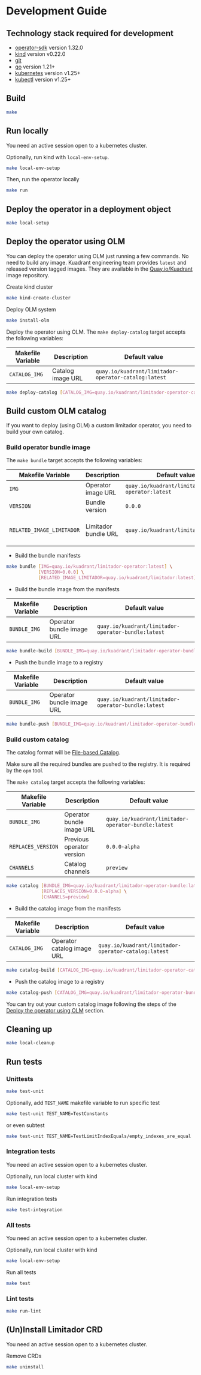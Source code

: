# Development Guide

## Technology stack required for development

* [operator-sdk] version 1.32.0
* [kind] version v0.22.0
* [git][git_tool]
* [go] version 1.21+
* [kubernetes] version v1.25+
* [kubectl] version v1.25+

## Build

```sh
make
```

## Run locally

You need an active session open to a kubernetes cluster.

Optionally, run kind with `local-env-setup`.

```sh
make local-env-setup
```

Then, run the operator locally

```sh
make run
```

## Deploy the operator in a deployment object

```sh
make local-setup
```

## Deploy the operator using OLM

You can deploy the operator using OLM just running a few commands.
No need to build any image. Kuadrant engineering team provides `latest` and
released version tagged images. They are available in
the [Quay.io/Kuadrant](https://quay.io/organization/kuadrant) image repository.

Create kind cluster

```sh
make kind-create-cluster
```

Deploy OLM system

```sh
make install-olm
```

Deploy the operator using OLM. The `make deploy-catalog` target accepts the following variables:

| **Makefile Variable** | **Description**   | **Default value**                                    |
|-----------------------|-------------------|------------------------------------------------------|
| `CATALOG_IMG`         | Catalog image URL | `quay.io/kuadrant/limitador-operator-catalog:latest` |

```sh
make deploy-catalog [CATALOG_IMG=quay.io/kuadrant/limitador-operator-catalog:latest]
```

## Build custom OLM catalog

If you want to deploy (using OLM) a custom limitador operator, you need to build your own catalog.

### Build operator bundle image

The `make bundle` target accepts the following variables:

| **Makefile Variable**     | **Description**      | **Default value**                            | **Notes**                                                                |
|---------------------------|----------------------|----------------------------------------------|--------------------------------------------------------------------------|
| `IMG`                     | Operator image URL   | `quay.io/kuadrant/limitador-operator:latest` |                                                                          |
| `VERSION`                 | Bundle version       | `0.0.0`                                      |                                                                          |
| `RELATED_IMAGE_LIMITADOR` | Limitador bundle URL | `quay.io/kuadrant/limitador:latest`          | `LIMITADOR_VERSION` var could be use to build this URL providing the tag |

* Build the bundle manifests

```bash
make bundle [IMG=quay.io/kuadrant/limitador-operator:latest] \
            [VERSION=0.0.0] \
            [RELATED_IMAGE_LIMITADOR=quay.io/kuadrant/limitador:latest]
```

* Build the bundle image from the manifests

| **Makefile Variable** | **Description**           | **Default value**                                   |
|-----------------------|---------------------------|-----------------------------------------------------|
| `BUNDLE_IMG`          | Operator bundle image URL | `quay.io/kuadrant/limitador-operator-bundle:latest` |

```sh
make bundle-build [BUNDLE_IMG=quay.io/kuadrant/limitador-operator-bundle:latest]
```

* Push the bundle image to a registry

| **Makefile Variable** | **Description**           | **Default value**                                   |
|-----------------------|---------------------------|-----------------------------------------------------|
| `BUNDLE_IMG`          | Operator bundle image URL | `quay.io/kuadrant/limitador-operator-bundle:latest` |

```sh
make bundle-push [BUNDLE_IMG=quay.io/kuadrant/limitador-operator-bundle:latest]
```

### Build custom catalog

The catalog format will be [File-based Catalog](https://olm.operatorframework.io/docs/reference/file-based-catalogs/).

Make sure all the required bundles are pushed to the registry. It is required by the `opm` tool.

The `make catalog` target accepts the following variables:

| **Makefile Variable** | **Description**           | **Default value**                                   |
|-----------------------|---------------------------|-----------------------------------------------------|
| `BUNDLE_IMG`          | Operator bundle image URL | `quay.io/kuadrant/limitador-operator-bundle:latest` |
| `REPLACES_VERSION`    | Previous operator version | `0.0.0-alpha`                                       |
| `CHANNELS`            | Catalog channels          | `preview`                                           |

```sh
make catalog [BUNDLE_IMG=quay.io/kuadrant/limitador-operator-bundle:latest] \
             [REPLACES_VERSION=0.0.0-alpha] \
             [CHANNELS=preview]
```

* Build the catalog image from the manifests

| **Makefile Variable** | **Description**            | **Default value**                                    |
|-----------------------|----------------------------|------------------------------------------------------|
| `CATALOG_IMG`         | Operator catalog image URL | `quay.io/kuadrant/limitador-operator-catalog:latest` |

```sh
make catalog-build [CATALOG_IMG=quay.io/kuadrant/limitador-operator-catalog:latest]
```

* Push the catalog image to a registry

```sh
make catalog-push [CATALOG_IMG=quay.io/kuadrant/limitador-operator-bundle:latest]
```

You can try out your custom catalog image following the steps of the
[Deploy the operator using OLM](#deploy-the-operator-using-olm) section.

## Cleaning up

```sh
make local-cleanup
```

## Run tests

### Unittests

```sh
make test-unit
```

Optionally, add `TEST_NAME` makefile variable to run specific test

```sh
make test-unit TEST_NAME=TestConstants
```

or even subtest

```sh
make test-unit TEST_NAME=TestLimitIndexEquals/empty_indexes_are_equal
```

### Integration tests

You need an active session open to a kubernetes cluster.

Optionally, run local cluster with kind

```sh
make local-env-setup
```

Run integration tests

```sh
make test-integration
```

### All tests

You need an active session open to a kubernetes cluster.

Optionally, run local cluster with kind

```sh
make local-env-setup
```

Run all tests

```sh
make test
```

### Lint tests

```sh
make run-lint
```

## (Un)Install Limitador CRD

You need an active session open to a kubernetes cluster.

Remove CRDs

```sh
make uninstall
```

[git_tool]:https://git-scm.com/downloads
[operator-sdk]:https://github.com/operator-framework/operator-sdk
[go]:https://golang.org/
[kind]:https://kind.sigs.k8s.io/
[kubernetes]:https://kubernetes.io/
[kubectl]:https://kubernetes.io/docs/tasks/tools/#kubectl
